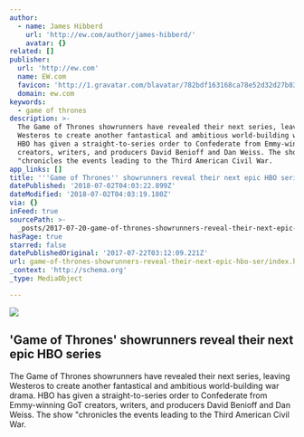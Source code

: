 ```yaml
---
author:
  - name: James Hibberd
    url: 'http://ew.com/author/james-hibberd/'
    avatar: {}
related: []
publisher:
  url: 'http://ew.com'
  name: EW.com
  favicon: 'http://1.gravatar.com/blavatar/782bdf163168ca78e52d32d27b830793?s=32'
  domain: ew.com
keywords:
  - game of thrones
description: >-
  The Game of Thrones showrunners have revealed their next series, leaving
  Westeros to create another fantastical and ambitious world-building war drama.
  HBO has given a straight-to-series order to Confederate from Emmy-winning GoT
  creators, writers, and producers David Benioff and Dan Weiss. The show
  "chronicles the events leading to the Third American Civil War.
app_links: []
title: '''Game of Thrones'' showrunners reveal their next epic HBO series'
datePublished: '2018-07-02T04:03:22.899Z'
dateModified: '2018-07-02T04:03:19.180Z'
via: {}
inFeed: true
sourcePath: >-
  _posts/2017-07-20-game-of-thrones-showrunners-reveal-their-next-epic-hbo-ser.md
hasPage: true
starred: false
datePublishedOriginal: '2017-07-22T03:12:09.221Z'
url: game-of-thrones-showrunners-reveal-their-next-epic-hbo-ser/index.html
_context: 'http://schema.org'
_type: MediaObject

---
```

<article style=""><img src="https://imgflo.herokuapp.com/graph/2b2431f8e7ba7b0/982885cc91293850791c30b473a3b101/noop.jpg?input=https%3A%2F%2Fewedit.files.wordpress.com%2F2017%2F07%2Fd-b-weiss-and-david-benioff.jpg" /><h1>'Game of Thrones' showrunners reveal their next epic HBO series</h1><p>The Game of Thrones showrunners have revealed their next series, leaving Westeros to create another fantastical and ambitious world-building war drama. HBO has given a straight-to-series order to Confederate from Emmy-winning GoT creators, writers, and producers David Benioff and Dan Weiss. The show "chronicles the events leading to the Third American Civil War.</p></article>